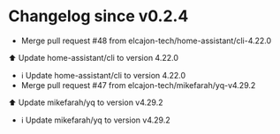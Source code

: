 # Changelog since v0.2.4
- Merge pull request #48 from elcajon-tech/home-assistant/cli-4.22.0

⬆️ Update home-assistant/cli to version 4.22.0 
- ℹ️ Update home-assistant/cli to version 4.22.0 
- Merge pull request #47 from elcajon-tech/mikefarah/yq-v4.29.2

⬆️ Update mikefarah/yq to version v4.29.2 
- ℹ️ Update mikefarah/yq to version v4.29.2 
